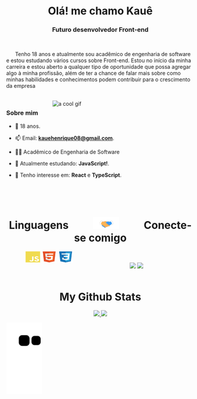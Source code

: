 <h1 align="center"> Olá! me chamo Kauê</h1>

<h3 align="center"> Futuro desenvolvedor Front-end </h3>

<br/>
  
  <p>
&nbsp;&nbsp;&nbsp;&nbsp;&nbsp; Tenho 18 anos e atualmente sou acadêmico de engenharia de software e estou estudando vários cursos sobre Front-end. Estou no início da minha carreira e estou aberto a qualquer tipo de oportunidade que possa agregar algo à minha profissão, além de ter a chance de falar mais sobre como minhas habilidades e conhecimentos podem contribuir para o crescimento da empresa
</p>

<br>
<img src="https://cdna.artstation.com/p/assets/images/images/028/102/058/original/pixel-jeff-matrix-s.gif?1593487263" width="380" align='right' alt="a cool gif" />
<h3> Sobre mim </h3>

- 🎂 18 anos.

- 📫 Email: **kauehenrique08@gmail.com**.

- 👨‍🎓 Acadêmico de Engenharia de Software

- 🧠 Atualmente estudando: **JavaScript!**.

- 👀 Tenho interesse em: **React** e **TypeScript**.

<br/>
<br/>
<br/>

<h1 align="center"> Linguagens &nbsp;&nbsp;&nbsp;&nbsp;&nbsp;&nbsp;&nbsp;&nbsp; <img src="https://github.com/macagua/macagua/blob/master/assets/img/icons/handshake.gif" height="32px" alt="Connect with me" /> &nbsp;&nbsp;&nbsp;&nbsp;&nbsp;&nbsp;&nbsp;&nbsp; Conecte-se comigo</h1>

<div>
  &nbsp;&nbsp;&nbsp;&nbsp;&nbsp;&nbsp;&nbsp;&nbsp;&nbsp;&nbsp;&nbsp;&nbsp;
  <img align="center" alt="Kauê-Js" height="30" width="40" src="https://raw.githubusercontent.com/devicons/devicon/master/icons/javascript/javascript-plain.svg">
  <img align="center" alt="Kauê-HTML" height="30" width="40" src="https://raw.githubusercontent.com/devicons/devicon/master/icons/html5/html5-original.svg">
  <img align="center" alt="Kauê-CSS" height="30" width="40" src="https://raw.githubusercontent.com/devicons/devicon/master/icons/css3/css3-original.svg"> 
&nbsp;&nbsp;&nbsp;&nbsp;&nbsp;&nbsp;&nbsp;&nbsp;&nbsp;&nbsp;&nbsp;&nbsp;&nbsp;&nbsp;&nbsp;&nbsp;&nbsp;&nbsp;&nbsp;&nbsp;&nbsp;&nbsp;&nbsp;&nbsp;&nbsp;&nbsp;&nbsp;&nbsp;&nbsp;&nbsp;&nbsp;&nbsp;&nbsp;&nbsp;&nbsp;&nbsp;&nbsp;&nbsp;&nbsp;&nbsp;&nbsp;&nbsp;&nbsp;&nbsp;&nbsp;&nbsp;&nbsp;&nbsp;&nbsp;&nbsp;&nbsp;&nbsp;&nbsp;&nbsp;&nbsp;&nbsp;&nbsp;&nbsp;&nbsp;&nbsp;&nbsp;&nbsp;&nbsp;&nbsp;&nbsp;&nbsp;&nbsp;&nbsp;&nbsp;&nbsp;&nbsp;&nbsp;&nbsp;&nbsp;&nbsp;&nbsp;&nbsp;&nbsp;&nbsp;&nbsp;&nbsp;&nbsp;&nbsp;
  <a href = "mailto:kauehenrique08@gmail.com"><img src="https://img.shields.io/badge/-Gmail-%23333?style=for-the-badge&logo=gmail&logoColor=white" target="_blank"></a>
  <a href="https://www.linkedin.com/in/kau%C3%AA-corr%C3%AAa-546bb31a9/" target="_blank"><img src="https://img.shields.io/badge/-LinkedIn-%230077B5?style=for-the-badge&logo=linkedin&logoColor=white" target="_blank"></a>
  
  
  <br>
  <br>
  
 <h1 align="center"> My Github Stats </h1>

<p align="center">
  <a href="https://github.com/kauecorrea">
  <img height="180em" src="https://github-readme-stats.vercel.app/api?username=kauecorrea&show_icons=true&theme=synthwave&include_all_commits=true&count_private=true"/>
  <img height="180em" src="https://github-readme-stats.vercel.app/api/top-langs/?username=kauecorrea&layout=compact&langs_count=7&theme=synthwave"/>
</p>

  ![Snake animation](https://github.com/kauecorrea/kauecorrea/blob/output/github-contribution-grid-snake.svg)
</div>
